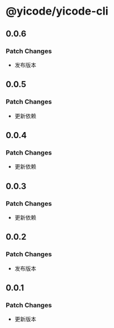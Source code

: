 # @yicode/yicode-cli

## 0.0.6

### Patch Changes

-   发布版本

## 0.0.5

### Patch Changes

-   更新依赖

## 0.0.4

### Patch Changes

-   更新依赖

## 0.0.3

### Patch Changes

-   更新依赖

## 0.0.2

### Patch Changes

-   发布版本

## 0.0.1

### Patch Changes

-   更新版本
